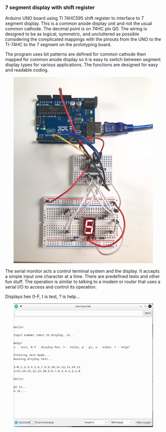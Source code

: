 

### 7 segment display with shift register

Arduino UNO board using TI 74HC595 shift register to interface to 7 segment display. 
This is a common anode display unit and not the usual common cathode. The  decimal point is on 74HC pin Q0.
The wiring is designed to be as logical, symmetric, and uncluttered as possible considering the complicated
mappings with the pinouts from the UNO to the TI-74HC to the 7 segment on the prototyping board.

The program uses bit patterns are defined for common cathode
then mapped for common anode display so it is easy to switch between segment display
types for various applications. The functions are designed for easy and readable coding.


<p align="center">
  <img src="board_five.jpg" width="450" alt="board layout">
</p>

The serial monitor acts a control terminal system and the display. It accepts
a simple input one character at a time. There are predefined tests and other
fun stuff. The operation is similar to talking to a modem or router that uses
a serial I/O to access and control its operation.

Displays hex 0-F, t is test, ? is help...

<p align="center">
  <img src="console.png" width="450" alt="serial terminal">
</p>
